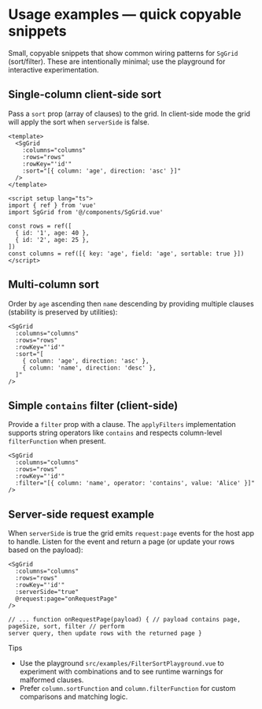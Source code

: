 # Usage examples — quick copyable snippets

Small, copyable snippets that show common wiring patterns for `SgGrid` (sort/filter). These are intentionally minimal; use the playground for interactive experimentation.

## Single-column client-side sort

Pass a `sort` prop (array of clauses) to the grid. In client-side mode the grid will apply the sort when `serverSide` is false.

```vue
<template>
  <SgGrid
    :columns="columns"
    :rows="rows"
    :rowKey="'id'"
    :sort="[{ column: 'age', direction: 'asc' }]"
  />
</template>

<script setup lang="ts">
import { ref } from 'vue'
import SgGrid from '@/components/SgGrid.vue'

const rows = ref([
  { id: '1', age: 40 },
  { id: '2', age: 25 },
])
const columns = ref([{ key: 'age', field: 'age', sortable: true }])
</script>
```

## Multi-column sort

Order by `age` ascending then `name` descending by providing multiple clauses (stability is preserved by utilities):

```vue
<SgGrid
  :columns="columns"
  :rows="rows"
  :rowKey="'id'"
  :sort="[
    { column: 'age', direction: 'asc' },
    { column: 'name', direction: 'desc' },
  ]"
/>
```

## Simple `contains` filter (client-side)

Provide a `filter` prop with a clause. The `applyFilters` implementation supports string operators like `contains` and respects column-level `filterFunction` when present.

```vue
<SgGrid
  :columns="columns"
  :rows="rows"
  :rowKey="'id'"
  :filter="[{ column: 'name', operator: 'contains', value: 'Alice' }]"
/>
```

## Server-side request example

When `serverSide` is true the grid emits `request:page` events for the host app to handle. Listen for the event and return a page (or update your rows based on the payload):

```vue
<SgGrid
  :columns="columns"
  :rows="rows"
  :rowKey="'id'"
  :serverSide="true"
  @request:page="onRequestPage"
/>

// ... function onRequestPage(payload) { // payload contains page, pageSize, sort, filter // perform
server query, then update rows with the returned page }
```

Tips

- Use the playground `src/examples/FilterSortPlayground.vue` to experiment with combinations and to see runtime warnings for malformed clauses.
- Prefer `column.sortFunction` and `column.filterFunction` for custom comparisons and matching logic.
